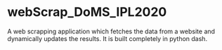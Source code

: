 # webScrap_DoMS_IPL2020
A web scrapping application which fetches the data from a website and dynamically updates the results. It is built completely in python dash.
